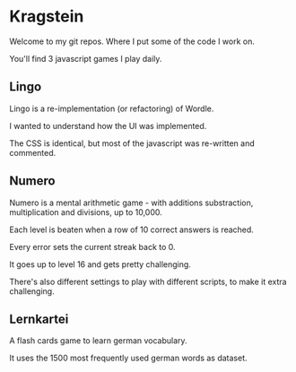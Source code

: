 # Kragstein

Welcome to my git repos. Where I put some of the code I work on.

You'll find 3 javascript games I play daily.

## Lingo

Lingo is a re-implementation (or refactoring) of Wordle.

I wanted to understand how the UI was implemented.

The CSS is identical, but most of the javascript was
re-written and commented.

## Numero

Numero is a mental arithmetic game - with additions substraction,
multiplication and divisions, up to 10,000.

Each level is beaten when a row of 10 correct answers is reached.

Every error sets the current streak back to 0.

It goes up to level 16 and gets pretty challenging. 

There's also different settings to play with different scripts,
to make it extra challenging.

## Lernkartei

A flash cards game to learn german vocabulary. 

It uses the 1500 most frequently used german words as dataset.
